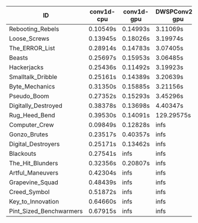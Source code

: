 |ID|conv1d-cpu|conv1d-gpu|DWSPConv2D-gpu|gemm-gpu|avg|
|-|-|-|-|-|-|
|Rebooting_Rebels|0.10549s|0.14993s|3.11069s|1.78426s|1.28759s|
|Loose_Screws|0.13945s|0.18026s|3.19974s|1.86903s|1.34712s|
|The_ERROR_List|0.28914s|0.14783s|3.07405s|2.01344s|1.38112s|
|Beasts|0.25697s|0.15953s|3.06485s|2.04706s|1.38210s|
|Hackerjacks|0.25436s|0.11492s|3.19923s|1.99652s|1.39126s|
|Smalltalk_Dribble|0.25161s|0.14389s|3.20639s|2.05051s|1.41310s|
|Byte_Mechanics|0.31350s|0.15885s|3.21156s|1.99122s|1.41878s|
|Pseudo_Boom|0.27352s|0.15293s|3.45296s|2.01477s|1.47355s|
|Digitally_Destroyed|0.38378s|0.13698s|4.40347s|2.59188s|1.87903s|
|Rug_Heed_Bend|0.39530s|0.14091s|129.29575s|4.48795s|33.57998s|
|Computer_Crew|0.09849s|0.12828s|infs|4.49009s|infs|
|Gonzo_Brutes|0.23517s|0.40357s|infs|4.60303s|infs|
|Digital_Destroyers|0.25171s|0.13462s|infs|1.99781s|infs|
|Blackouts|0.27541s|infs|infs|1.86020s|infs|
|The_Hit_Blunders|0.32356s|0.20807s|infs|2.00318s|infs|
|Artful_Maneuvers|0.42304s|infs|infs|4.56872s|infs|
|Grapevine_Squad|0.48439s|infs|infs|4.55914s|infs|
|Creed_Symbol|0.51872s|infs|infs|4.58047s|infs|
|Key_to_Innovation|0.64660s|infs|infs|4.56894s|infs|
|Pint_Sized_Benchwarmers|0.67915s|infs|infs|4.55615s|infs|
